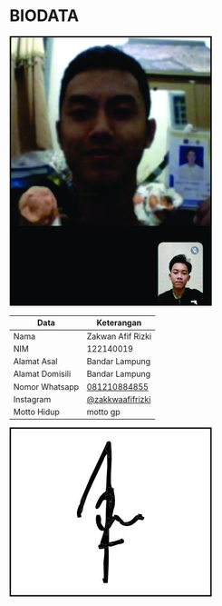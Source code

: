 # BIODATA

![Foto](019_foto.jpg)

| Data            | Keterangan |
| --------------- | ------------- |
| Nama            | Zakwan Afif Rizki |
| NIM             | 122140019 |
| Alamat Asal     | Bandar Lampung |
| Alamat Domisili | Bandar Lampung |
| Nomor Whatsapp  | [081210884855](https://wa.me/+6281210884855) |
| Instagram       | [@zakkwaafifrizki](https://instagram.com/zakkwaafifrizki) |
| Motto Hidup     | motto gp |

![TTD](019_ttd.jpg)
